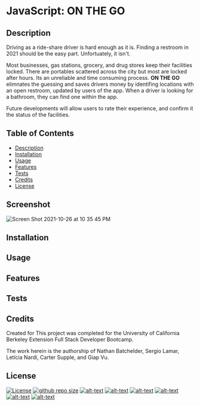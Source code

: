 # JavaScript: ON THE GO

  ## Description

  Driving as a ride-share driver is hard enough as it is. Finding a restroom in 2021 should be the easy part. Unfortuately, it isn't.
 
  Most businesses, gas stations, grocery, and drug stores keep their facilities locked. There are portables scattered across the city but most are locked after hours. Its an unreliable and time consuming process. **ON THE GO** elimnates the guessing and saves drivers money by identifing locations with an open restroom, updated by users of the app. When a driver is looking for a bathroom, they can find one within the app.

  Future developments will allow users to rate their experience, and confirm it the status of the facilities.

  ## Table of Contents
  * [Description](#description)
  * [Installation](#install)
  * [Usage](#usage)
  * [Features](#features)
  * [Tests](#tests)
  * [Credits](#credits)
  * [License](#license)
  
  ## Screenshot

  ![Screen Shot 2021-10-26 at 10 35 45 PM](https://user-images.githubusercontent.com/89411805/139006072-e28dcec6-d369-4049-8d77-ae04af8bfe76.png)

  ## Installation
 

  ## Usage
 

  ## Features
  
  
  ## Tests
  

  ## Credits
  Created for This project was completed for the University of California Berkeley Extension Full Stack Developer Bootcamp.
  
  The work herein is the authorship of Nathan Batchelder, Sergio Lamar, Letícia Nardi, Carter Supple, and Giap Vu.
  
  ## License
  
  [![License](https://img.shields.io/badge/license-MIT-blue)](https://choosealicense.com/licenses/mit/)
  [![github repo size](https://img.shields.io/github/repo-size/leticianardi/on-the-go?style=plastic)](https://github.com/leticianardi)
  [![alt-text](https://img.shields.io/github/downloads/leticianardi/on-the-go/latest/total)](https://github.com/leticianardi)
  [![alt-text](https://img.shields.io/github/contributors/leticianardi/on-the-go)](https://github.com/leticianardi)
  [![alt-text](https://img.shields.io/github/issues-raw/leticianardi/on-the-go)](https://github.com/leticianardi)
  [![alt-text](https://img.shields.io/badge/made%20with-html-blue)](https://github.com/leticianardi)
[![alt-text](https://img.shields.io/badge/made%20with-css-green)](https://github.com/leticianardi)
[![alt-text](https://img.shields.io/badge/made%20with-bulma-orange)](https://github.com/leticianardi)